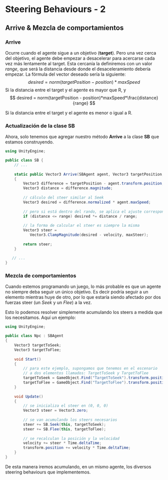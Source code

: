 # Steering Behaviours - 2

## Arrive & Mezcla de comportamientos

### Arrive

Ocurre cuando el agente sigue a un objetivo (**target**). Pero una vez cerca del objetivo, el agente debe empezar a desacelerar para acercarse cada vez más lentamente al target. Esta cercanía la definiremos con un valor $range$, que será la distancia desde donde el desaceleramiento debería empezar. La fórmula del vector deseado sería la siguiente:
$$
desired = norm(targetPosition - position)*maxSpeed
$$
Si la distancia entre el target y el agente es mayor que R, y
$$
desired = norm(targetPosition - position)*maxSpeed*\frac{distance}{range}
$$

Si la distancia entre el target y el agente es menor o igual a R.



### Actualización de la clase SB

Ahora, solo tenemos que agregar nuestro método **Arrive** a la clase **SB** que estamos construyendo.

```C#
using UnityEngine;

public class SB {
    // ...
    
    static public Vector3 Arrive(SBAgent agent, Vector3 targetPosition, float range)
    {
        Vector3 difference = targetPosition - agent.transform.position;
        Vector3 distance = difference.magnitude;
        
        // cálculo del steer similar al Seek
        Vector3 desired = difference.normalized * agent.maxSpeed;
        
        // pero si está dentro del rando, se aplica el ajuste correspondiente
        if (distance <= range) desired *= distance / range;
        
        // la forma de calcular el steer es siempre la misma
        Vector3 steer = 
           Vector3.ClampMagnitude(desired - velocity, maxSteer);
        
        return steer;
    }
    
   // ...
}
```



### Mezcla de comportamientos

Cuando estemos programando un juego, lo más probable es que un agente no siempre deba seguir un único objetivo. Es decir podría seguir a un elemento mientras huye de otro, por lo que estaría siendo afectado por dos fuerzas steer (un *Seek* y un *Flee*) a la vez.

Esto lo podemos resolver simplemente acumulando los steers a medida que los necesitamos. Aquí un ejemplo:

```C#
using UnityEngine;

public class Npc : SBAgent
{
	Vector3 targetToSeek;
	Vector3 targetToFlee;
	
    void Start()
    {
    	// para este ejemplo, supongamos que tenemos en el escenario
    	// a dos elementos llamados: TargetToSeek y TargetToFlee
    	targetToSeek = GameObject.Find("TargetToSeek").transform.position;
    	targetToFlee = GameObject.Find("TargetToFlee").transform.position;
    }
    
    void Update()
    {
    	// se inicializa el steer en (0, 0, 0)
    	Vector3 steer = Vector3.zero;
    	
    	// se van acumulando los steers necesarios
    	steer += SB.Seek(this, targetToSeek);
    	steer += SB.Flee(this, targetToFlee);
    	
    	// se recalculan la posición y la velocidad
    	velocity += steer * Time.deltaTime;
    	transform.position += velocity * Time.deltaTime;
    }
}
```

De esta manera iremos acumulando, en un mismo agente, los diversos steering behaviours que implementemos.